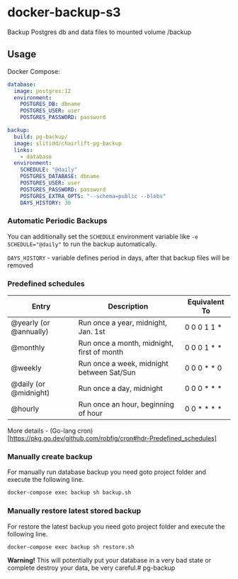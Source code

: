 # docker-backup-s3

Backup Postgres db and data files to mounted volume /backup

## Usage

Docker Compose:

```yaml
database:
  image: postgres:12
  environment:
    POSTGRES_DB: dbname
    POSTGRES_USER: user
    POSTGRES_PASSWORD: password

backup:
  build: pg-backup/
  image: slitidd/chairlift-pg-backup
  links:
    - database
  environment:
    SCHEDULE: "@daily"
    POSTGRES_DATABASE: dbname
    POSTGRES_USER: user
    POSTGRES_PASSWORD: password
    POSTGRES_EXTRA_OPTS: "--schema=public --blobs"
    DAYS_HISTORY: 30
```

### Automatic Periodic Backups

You can additionally set the `SCHEDULE` environment variable like `-e SCHEDULE="@daily"` to run the backup automatically.

`DAYS_HISTORY` - variable defines period in days, after that backup files will be removed

### Predefined schedules

|Entry                 | Description                                | Equivalent To
|----------------------|--------------------------------------------|--------------
|@yearly (or @annually)| Run once a year, midnight, Jan. 1st        | 0 0 0 1 1 *
|@monthly              | Run once a month, midnight, first of month | 0 0 0 1 * *
|@weekly               | Run once a week, midnight between Sat/Sun  | 0 0 0 * * 0
|@daily (or @midnight) | Run once a day, midnight                   | 0 0 0 * * *
|@hourly               | Run once an hour, beginning of hour        | 0 0 * * * *


More details - (Go-lang cron)[https://pkg.go.dev/github.com/robfig/cron#hdr-Predefined_schedules]


### Manually create backup

For manually run database backup you need goto project folder and execute the following line.

```bash
docker-compose exec backup sh backup.sh
```

### Manually restore latest stored backup

For restore the latest backup you need goto project folder and execute the following line.

```bash
docker-compose exec backup sh restore.sh
```

**Warning!**
This will potentially put your database in a very bad state or complete destroy your data, be very careful.# pg-backup
